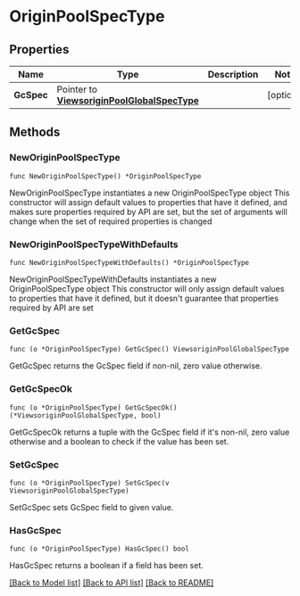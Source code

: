 # OriginPoolSpecType

## Properties

Name | Type | Description | Notes
------------ | ------------- | ------------- | -------------
**GcSpec** | Pointer to [**ViewsoriginPoolGlobalSpecType**](ViewsoriginPoolGlobalSpecType.md) |  | [optional] 

## Methods

### NewOriginPoolSpecType

`func NewOriginPoolSpecType() *OriginPoolSpecType`

NewOriginPoolSpecType instantiates a new OriginPoolSpecType object
This constructor will assign default values to properties that have it defined,
and makes sure properties required by API are set, but the set of arguments
will change when the set of required properties is changed

### NewOriginPoolSpecTypeWithDefaults

`func NewOriginPoolSpecTypeWithDefaults() *OriginPoolSpecType`

NewOriginPoolSpecTypeWithDefaults instantiates a new OriginPoolSpecType object
This constructor will only assign default values to properties that have it defined,
but it doesn't guarantee that properties required by API are set

### GetGcSpec

`func (o *OriginPoolSpecType) GetGcSpec() ViewsoriginPoolGlobalSpecType`

GetGcSpec returns the GcSpec field if non-nil, zero value otherwise.

### GetGcSpecOk

`func (o *OriginPoolSpecType) GetGcSpecOk() (*ViewsoriginPoolGlobalSpecType, bool)`

GetGcSpecOk returns a tuple with the GcSpec field if it's non-nil, zero value otherwise
and a boolean to check if the value has been set.

### SetGcSpec

`func (o *OriginPoolSpecType) SetGcSpec(v ViewsoriginPoolGlobalSpecType)`

SetGcSpec sets GcSpec field to given value.

### HasGcSpec

`func (o *OriginPoolSpecType) HasGcSpec() bool`

HasGcSpec returns a boolean if a field has been set.


[[Back to Model list]](../README.md#documentation-for-models) [[Back to API list]](../README.md#documentation-for-api-endpoints) [[Back to README]](../README.md)


